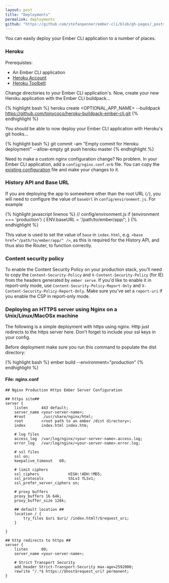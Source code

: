 ```yaml
---
layout: post
title: "Deployments"
permalink: deployments
github: "https://github.com/stefanpenner/ember-cli/blob/gh-pages/_posts/2013-04-04-deployments.md"
---
```


You can easily deploy your Ember CLI application to a number of places.

### Heroku

Prerequistes:

- An Ember CLI application
- [Heroku Account](https://www.heroku.com)
- [Heroku Toolbelt](https://toolbelt.heroku.com)

Change directories to your Ember CLI application's. Now, create your new Heroku application with the Ember CLI buildpack...

{% highlight bash %}
heroku create <OPTIONAL_APP_NAME> --buildpack https://github.com/tonycoco/heroku-buildpack-ember-cli.git
{% endhighlight %}

You should be able to now deploy your Ember CLI application with Heroku's git hooks...

{% highlight bash %}
git commit -am "Empty commit for Heroku deployment" --allow-empty
git push heroku master
{% endhighlight %}

Need to make a custom nginx configuration change? No problem. In your Ember CLI application, add a `config/nginx.conf.erb` file. You can copy the [existing configuration](https://github.com/tonycoco/heroku-buildpack-ember-cli/blob/master/config/nginx.conf.erb) file and make your changes to it.

### History API and Base URL

If you are deploying the app to somewhere other than the root URL (`/`),
you will need to configure the value of `baseUrl` in `config/environment.js`.
For example

{% highlight javascript linenos %}
// config/environment.js
if (environment === 'production') {
  ENV.baseURL = '/path/to/ember/app/';
}
{% endhighlight %}

This value is used to set the value of `base` in `index.html`, e.g. `<base href="/path/to/ember/app/" />`,
as this is required for the History API,
and thus also the Router, to function correctly.

<a id="deploy-content-security-policy"></a>

### Content security policy
To enable the Content Security Policy on your production stack, you'll need to copy the
`Content-Security-Policy` and `X-Content-Security-Policy` (for IE) from the headers generated
by `ember serve`. If you'd like to enable it in report-only mode, use `Content-Security-Policy-Report-Only`
and `X-Content-Security-Policy-Report-Only`. Make sure you've set a `report-uri` if you enable
the CSP in report-only mode.

### Deploying an HTTPS server using Nginx on a Unix/Linux/MacOSx machine

The following is a simple deployment with https using nginx.  Http just redirects to the https server here.  Don't forget to include your ssl keys in your config.

Before deployment make sure you run this command to populate the dist directory:

{% highlight bash %}
ember build --environment="production"
{% endhighlight %}

#### File: nginx.conf

    ## Nginx Production Https Ember Server Configuration

    ## https site##
    server {
        listen      443 default;
        server_name <your-server-name>;
        #root        /usr/share/nginx/html;
        root        <root path to an ember /dist directory>;
        index       index.html index.htm;
    
        # log files
        access_log  /var/log/nginx/<your-server-name>.access.log;
        error_log   /var/log/nginx/<your-server-name>.error.log;
    
        # ssl files
        ssl on;
        keepalive_timeout   60;
    
        # limit ciphers
        ssl_ciphers             HIGH:!ADH:!MD5;
        ssl_protocols           SSLv3 TLSv1;
        ssl_prefer_server_ciphers on;
    
        # proxy buffers
        proxy_buffers 16 64k;
        proxy_buffer_size 128k;
    
        ## default location ##
        location / {
            try_files $uri $uri/ /index.html?/$request_uri;
        }

    }
    
    ## http redirects to https ##
    server {
        listen      80;
        server_name <your-server-name>;
    
        # Strict Transport Security
        add_header Strict-Transport-Security max-age=2592000;
        rewrite ^/.*$ https://$host$request_uri? permanent;
    }
